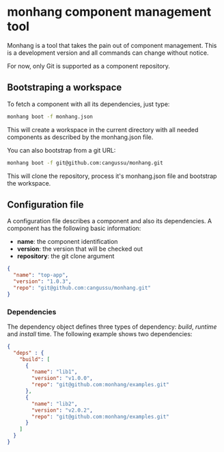 # monhang component management tool

Monhang is a tool that takes the pain out of component management. This is a
development version and all commands can change without notice.

For now, only Git is supported as a component repository.


## Bootstraping a workspace

To fetch a component with all its dependencies, just type:

```sh
monhang boot -f monhang.json
```

This will create a workspace in the current directory with all needed components
as described by the monhang.json file.

You can also bootstrap from a git URL:

```sh
monhang boot -f git@github.com:cangussu/monhang.git
```

This will clone the repository, process it's monhang.json file and bootstrap the
workspace.

## Configuration file

A configuration file describes a component and also its dependencies. A component
has the following basic information:

- **name**: the component identification
- **version**: the version that will be checked out
- **repository**: the git clone argument

```json
{
  "name": "top-app",
  "version": "1.0.3",
  "repo": "git@github.com:cangussu/monhang.git"
}
```

### Dependencies

The dependency object defines three types of dependency: *build*, *runtime* and
*install* time. The following example shows two dependencies:

```json
{
  "deps" : {
    "build": [
      {
        "name": "lib1",
        "version": "v1.0.0",
        "repo": "git@github.com:monhang/examples.git"
      },
      {
        "name": "lib2",
        "version": "v2.0.2",
        "repo": "git@github.com:monhang/examples.git"
      }
    ]
  }
}
```
